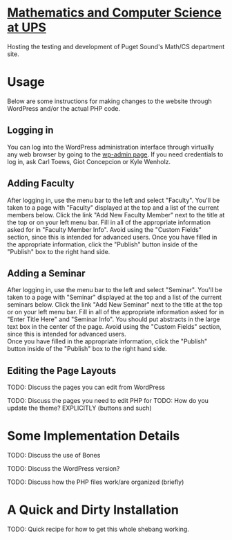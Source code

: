 [Mathematics and Computer Science at UPS](mathcs.pugetsound.edu)
================================================================

Hosting the testing and development of Puget Sound's Math/CS department site.

# Usage
Below are some instructions for making changes to the website through WordPress
and/or the actual PHP code.

## Logging in
You can log into the WordPress administration interface through virtually any
web browser by going to the 
[wp-admin page](http://www.mathcs.pugetsound.edu/wp-admin).  If you need 
credentials to log in, ask Carl Toews, Giot Concepcion or Kyle Wenholz.

## Adding Faculty
After logging in, use the menu bar to the left and select "Faculty".  You'll
be taken to a page with "Faculty" displayed at the top and a list of the 
current members below.  Click the link "Add New Faculty Member" next to the 
title at the top or on your left menu bar.  Fill in all of the appropriate
information asked for in "Faculty Member Info".  Avoid using the "Custom 
Fields" section, since this is intended for advanced users.  Once you have
filled in the appropriate information, click the "Publish" button inside of
the "Publish" box to the right hand side.

## Adding a Seminar
After logging in, use the menu bar to the left and select "Seminar".  You'll
be taken to a page with "Seminar" displayed at the top and a list of the 
current seminars below.  Click the link "Add New Seminar" next to the 
title at the top or on your left menu bar.  Fill in all of the appropriate
information asked for in "Enter Title Here" and "Seminar Info".  You should 
put abstracts in the large text box in the center of the page. Avoid using 
the "Custom Fields" section, since this is intended for advanced users.  
Once you have filled in the appropriate information, click the "Publish" 
button inside of the "Publish" box to the right hand side.

## Editing the Page Layouts
TODO: Discuss the pages you can edit from WordPress

TODO: Discuss the pages you need to edit PHP for
TODO: How do you update the theme?  EXPLICITLY (buttons and such)

# Some Implementation Details
TODO: Discuss the use of Bones

TODO: Discuss the WordPress version?

TODO: Discuss how the PHP files work/are organized (briefly)

# A Quick and Dirty Installation
TODO: Quick recipe for how to get this whole shebang working.

